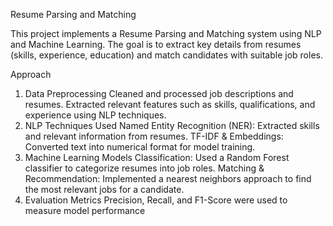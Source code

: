 Resume Parsing and Matching

This project implements a Resume Parsing and Matching system using NLP and Machine Learning. The goal is to extract key details from resumes (skills, experience, education) and match candidates with suitable job roles.

Approach
1. Data Preprocessing
Cleaned and processed job descriptions and resumes.
Extracted relevant features such as skills, qualifications, and experience using NLP techniques.
2. NLP Techniques Used
Named Entity Recognition (NER): Extracted skills and relevant information from resumes.
TF-IDF & Embeddings: Converted text into numerical format for model training.
3. Machine Learning Models
Classification: Used a Random Forest classifier to categorize resumes into job roles.
Matching & Recommendation: Implemented a nearest neighbors approach to find the most relevant jobs for a candidate.
4. Evaluation Metrics
Precision, Recall, and F1-Score were used to measure model performance
